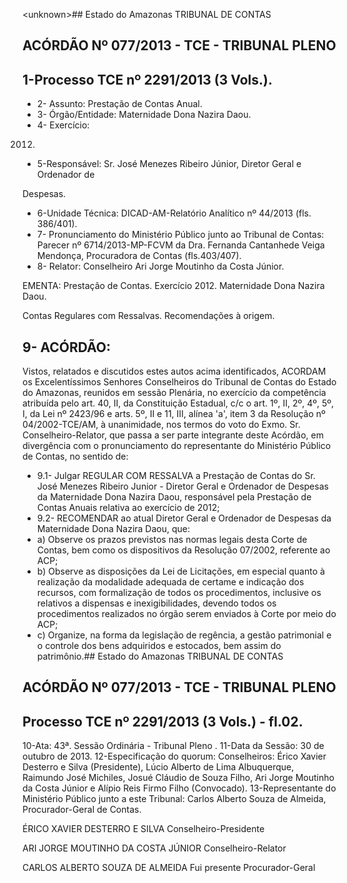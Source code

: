 &lt;unknown&gt;## Estado do Amazonas TRIBUNAL DE CONTAS

## ACÓRDÃO Nº 077/2013 - TCE - TRIBUNAL PLENO

## 1-Processo TCE nº 2291/2013 (3 Vols.).

- 2- Assunto: Prestação de Contas Anual.
- 3- Órgão/Entidade: Maternidade Dona Nazira Daou.
- 4- Exercício:

2012.

- 5-Responsável: Sr. José  Menezes  Ribeiro  Júnior, Diretor Geral e Ordenador  de

Despesas.

- 6-Unidade Técnica: DICAD-AM-Relatório Analítico nº 44/2013 (fls. 386/401).
- 7-  Pronunciamento  do Ministério Público  junto  ao Tribunal  de Contas: Parecer  nº 6714/2013-MP-FCVM  da  Dra.  Fernanda  Cantanhede  Veiga  Mendonça,  Procuradora  de Contas (fls.403/407).
- 8- Relator: Conselheiro Ari Jorge Moutinho da Costa Júnior.

EMENTA: Prestação de Contas. Exercício 2012. Maternidade Dona Nazira Daou.

Contas Regulares com Ressalvas. Recomendações à origem.

## 9- ACÓRDÃO:

Vistos, relatados e discutidos estes autos acima identificados,  ACORDAM os Excelentíssimos Senhores Conselheiros do Tribunal de Contas do Estado do Amazonas, reunidos em sessão Plenária, no exercício da competência atribuída pelo  art.  40,  II, da Constituição Estadual, c/c o art. 1º, II, 2º, 4º, 5º, I, da Lei nº 2423/96 e arts. 5º, II e 11, III, alínea 'a', item 3 da Resolução nº 04/2002-TCE/AM, à unanimidade, nos termos do voto do Exmo. Sr. Conselheiro-Relator, que passa a ser parte integrante  deste Acórdão, em divergência com o pronunciamento do representante do Ministério Público de Contas, no sentido de:

- 9.1- Julgar REGULAR COM RESSALVA a Prestação de Contas do Sr. José Menezes Ribeiro Junior - Diretor Geral e Ordenador de Despesas da Maternidade Dona Nazira Daou, responsável pela Prestação de Contas Anuais relativa ao exercício de 2012;
- 9.2-  RECOMENDAR ao  atual  Diretor  Geral  e  Ordenador  de  Despesas  da Maternidade Dona Nazira Daou, que:
- a) Observe os prazos previstos nas normas legais desta Corte de Contas, bem como os dispositivos da Resolução 07/2002, referente ao ACP;
- b)  Observe  as  disposições  da  Lei  de  Licitações,  em  especial  quanto  à realização da modalidade  adequada  de  certame  e  indicação  dos  recursos,  com formalização de todos os procedimentos, inclusive os relativos a dispensas e inexigibilidades, devendo todos os procedimentos realizados no órgão serem enviados à Corte por meio do ACP;
- c)  Organize,  na  forma  da  legislação  de  regência,  a  gestão  patrimonial  e  o controle dos bens adquiridos e estocados, bem assim do patrimônio.## Estado do Amazonas TRIBUNAL DE CONTAS

## ACÓRDÃO Nº 077/2013 - TCE - TRIBUNAL PLENO

## Processo TCE nº 2291/2013 (3 Vols.) - fl.02.

10-Ata: 43ª. Sessão Ordinária - Tribunal Pleno . 11-Data da Sessão: 30 de outubro de 2013. 12-Especificação do quorum: Conselheiros: Érico Xavier Desterro e Silva (Presidente), Lúcio Alberto  de Lima Albuquerque, Raimundo  José  Michiles, Josué Cláudio de Souza Filho, Ari Jorge Moutinho da Costa Júnior e Alípio Reis Firmo Filho (Convocado). 13-Representante do Ministério Público junto a este Tribunal: Carlos Alberto Souza de Almeida, Procurador-Geral de Contas.

ÉRICO XAVIER DESTERRO E SILVA Conselheiro-Presidente

ARI JORGE MOUTINHO DA COSTA JÚNIOR Conselheiro-Relator

CARLOS ALBERTO SOUZA DE ALMEIDA Fui presente Procurador-Geral